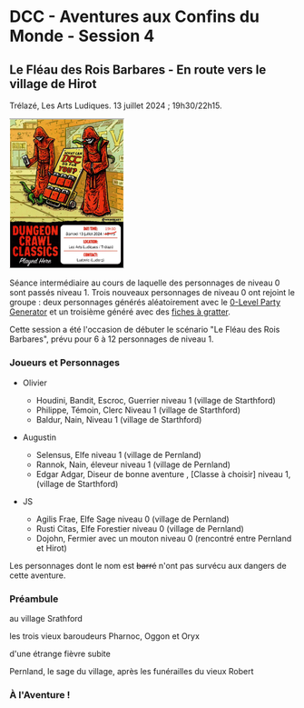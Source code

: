 # DCC - Aventures aux Confins du Monde - Session 4

## Le Fléau des Rois Barbares - En route vers le village de Hirot

Trélazé, Les Arts Ludiques. 13 juillet 2024 ; 19h30/22h15.

[<img alt="s2-map" title ="DCC RPG played here 13/07/2024" src="./assets/dcc-lal-13-7-2024.jpg" class="center" width="40%">](./assets/dcc-lal-13-7-2024.jpg)

Séance intermédiaire au cours de laquelle des personnages de niveau 0 sont passés niveau 1. Trois nouveaux personnages de niveau 0 ont rejoint le groupe : deux personnages générés aléatoirement avec le [0-Level Party Generator](https://purplesorcerer.com/create_party.php) et un troisième généré avec des [fiches à gratter](https://www.philibertnet.com/fr/dungeon-crawl-classics/122674-dungeon-crawl-classics-0-level-scratch-off-character-sheets-reprint-9781946231093.html?search_query=Scratch&results=7#img).

Cette session a été l'occasion de débuter le scénario "Le Fléau des Rois Barbares", prévu pour 6 à 12 personnages de niveau 1.

### Joueurs et Personnages

- Olivier
    - Houdini, Bandit, Escroc, Guerrier niveau 1 (village de Starthford)
    - Philippe, Témoin, Clerc Niveau 1 (village de Starthford)
    - Baldur, Nain, Niveau 1 (village de Starthford)

- Augustin
    - Selensus, Elfe niveau 1 (village de Pernland)
    - Rannok, Nain, éleveur niveau 1 (village de Pernland)
    - Edgar Adgar, Diseur de bonne aventure , [Classe à choisir] niveau 1, (village de Starthford)

- JS
    - Agilis Frae, Elfe Sage niveau 0 (village de Pernland)
    - Rusti Citas, Elfe Forestier niveau 0 (village de Pernland)
    - Dojohn, Fermier avec un mouton niveau 0 (rencontré entre Pernland et Hirot)

Les personnages dont le nom est ~~barré~~ n'ont pas survécu aux dangers de cette aventure.

### Préambule

au village Srathford

les trois vieux baroudeurs Pharnoc, Oggon et Oryx

d'une étrange fièvre subite

Pernland, le sage du village, après les funérailles du vieux Robert

### &Agrave; l'Aventure !


<!-- 
### Les héros tombés à l'Aventure

<img alt="rip-stamp" title ="RIP Stamp" src="./assets/rip-tb1.png" class="center" width="25%">

Voici les héros qui ne reviendront pas de ce périple et la cause de leur trépas :

-->
